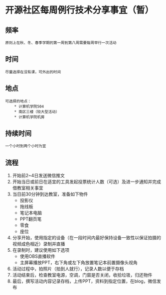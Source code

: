 # 开源社区每周例行技术分享事宜（暂）


## 频率

    原则上在秋、冬、春季学期的第一周到第八周需要每周举行一次活动

## 时间

    尽量选择在没有课，可外出的时间

## 地点

    可选择的地点：
        * 计算机学院504
        * 南区三楼（较大型活动）
        * 计算机学院机房

## 持续时间

    一个小时到两个小时为宜

## 流程

1. 开始前2~4日发送微信推文
2. 开始当日或前日在适宜的工具发起投票统计人数（可选）及进一步通知并完成借教室相关事宜
3. 当日前30分钟到达教室，准备如下物件
    * 投影仪
    * 拖线板
    * 笔记本电脑
    * PPT翻页笔
    * 零食
    * 座位
4. 分享开始，使用指定的设备（在一段时间内最好保持设备一致性以保证拍摄的视频成色相近）录制并直播
5. 在录制时，建议使用如下选项
    * 使用OBS直播软件
    * 主屏幕播放PPT，右下角或左下角放置笔记本前置摄像头视角
6. 活动过程中，拍照片（拍到人就行），记录人数以便于存档
7. 活动结束后，检查教室电源，空调，门窗是否关闭，收拾垃圾，归还物件
8. 最后，撰写活动内容记录存档，上传PPT，资料到指定位置，在blog，微信发布